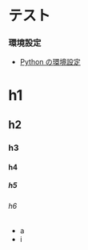 # テスト

### 環境設定

- [Python の環境設定](./installation_python.md)

# h1
## h2
### h3
#### h4
##### h5
###### h6

- a
- i
